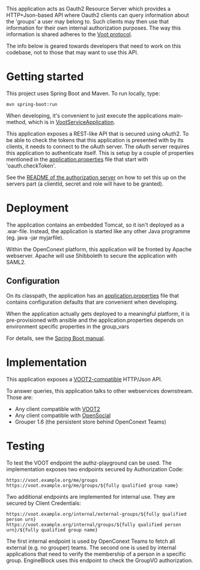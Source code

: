 This application acts as Oauth2 Resource Server which provides a HTTP+Json-based API where Oauth2 clients can query information about
the 'groups' a user may belong to. Such clients may then use that information for their own internal authorization
purposes. The way this information is shared adheres to the [Voot protocol](http://openvoot.org/).

The info below is geared towards developers that need to work on this codebase, not to those that may want to use this API.

# Getting started
This project uses Spring Boot and Maven. To run locally, type:

`mvn spring-boot:run`

When developing, it's convenient to just execute the applications main-method, which is in [VootServiceApplication](src/main/java/vootservice/VootServiceApplication).

This application exposes a REST-like API that is secured using oAuth2.
To be able to check the tokens that this application is presented with by its clients, it needs to connect to the oAuth server.
The oAuth server requires this application to authenticate itself. This is setup by a couple of
properties mentioned in the [application.properties](src/main/resources/application.properties) file that start with 'oauth.checkToken'.

See the [README of the authorization server](https://github.com/OpenConext/OpenConext-authorization-server/blob/master/README.md) on how to set this up on the servers part (a clientId, secret and role will have to be granted).


# Deployment
The application contains an embedded Tomcat, so it isn't deployed as a .war-file. Instead, the application is
started like any other Java programme (eg. java -jar myjarfile).

Within the OpenConext platform, this application will be fronted by Apache webserver. Apache will use Shibboleth to
secure the application with SAML2.

## Configuration
On its classpath, the application has an [application.properties](src/main/resources/application.properties) file that
contains configuration defaults that are convenient when developing.

When the application actually gets deployed to a meaningful platform, it is pre-provisioned with ansible and the application.properties depends on
environment specific properties in the group_vars

For details, see the [Spring Boot manual](http://docs.spring.io/spring-boot/docs/1.2.1.RELEASE/reference/htmlsingle/).

# Implementation

This application exposes a [VOOT2-compatible](http://openvoot.org/protocol/) HTTP/Json API.

To answer queries, this application talks to other webservices downstream. Those are:

- Any client compatible with [VOOT2](http://openvoot.org/protocol/)
- Any client compatible with [OpenSocial](http://opensocial.github.io/spec/trunk/Social-API-Server.xml#Groups-Service-GetGroups)
- Grouper 1.6 (the persistent store behind OpenConext Teams)

# Testing

To test the VOOT endpoint the authz-playground can be used. The implementation exposes two endpoints secured by Authorization Code:

```
https://voot.example.org/me/groups
https://voot.example.org/me/groups/${fully qualified group name}
```

Two additional endpoints are implemented for internal use. They are secured by Client Credentials:

```
https://voot.example.org/internal/external-groups/${fully qualified person urn}
https://voot.example.org/internal/groups/${fully qualified person urn}/${fully qualified group name}
```

The first internal endpoint is used by OpenConext Teams to fetch all external (e.g. no grouper) teams. The second one is used by internal
applications that need to verify the membership of a person in a specific group. EngineBlock uses this endpoint to check the GroupVO
authorization.

